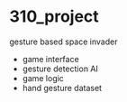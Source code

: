 # 310_project
gesture based space invader
- game interface
- gesture detection AI
- game logic
- hand gesture dataset 
